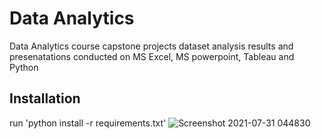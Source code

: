 # Data Analytics

Data Analytics course capstone projects dataset analysis results and presenatations conducted on MS Excel, MS powerpoint, Tableau and Python

## Installation
run 'python install -r requirements.txt'
![Screenshot 2021-07-31 044830](https://user-images.githubusercontent.com/78015404/127739004-e1b01ba3-b106-4b3c-b0c7-e2f3f7c95d33.jpg)
